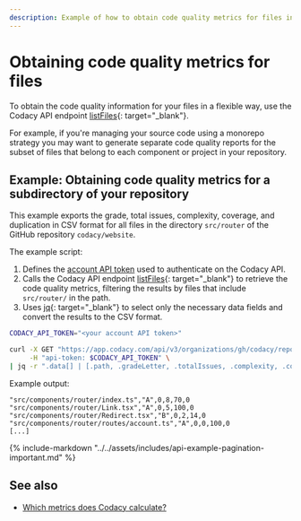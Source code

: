 ```yaml
---
description: Example of how to obtain code quality metrics for files in a repository programmatically using the Codacy API endpoint listFiles.
---
```


# Obtaining code quality metrics for files

To obtain the code quality information for your files in a flexible way, use the Codacy API endpoint [listFiles](https://app.codacy.com/api/api-docs#listfiles){: target="_blank"}.

For example, if you're managing your source code using a monorepo strategy you may want to generate separate code quality reports for the subset of files that belong to each component or project in your repository.

## Example: Obtaining code quality metrics for a subdirectory of your repository

This example exports the grade, total issues, complexity, coverage, and duplication in CSV format for all files in the directory `src/router` of the GitHub repository `codacy/website`.

The example script:

1.  Defines the [account API token](../api-tokens.md#account-api-tokens) used to authenticate on the Codacy API.
1.  Calls the Codacy API endpoint [listFiles](https://app.codacy.com/api/api-docs#listfiles){: target="_blank"} to retrieve the code quality metrics, filtering the results by files that include `src/router/` in the path.
1.  Uses [jq](https://github.com/stedolan/jq){: target="_blank"} to select only the necessary data fields and convert the results to the CSV format.

```bash
CODACY_API_TOKEN="<your account API token>"

curl -X GET "https://app.codacy.com/api/v3/organizations/gh/codacy/repositories/website/files?search=src/router/" \
     -H "api-token: $CODACY_API_TOKEN" \
| jq -r ".data[] | [.path, .gradeLetter, .totalIssues, .complexity, .coverage, .duplication] | @csv"
```

Example output:

```text
"src/components/router/index.ts","A",0,8,70,0
"src/components/router/Link.tsx","A",0,5,100,0
"src/components/router/Redirect.tsx","B",0,2,14,0
"src/components/router/routes/account.ts","A",0,0,100,0
[...]
```

{% include-markdown "../../assets/includes/api-example-pagination-important.md" %}

## See also

-   [Which metrics does Codacy calculate?](../../faq/code-analysis/which-metrics-does-codacy-calculate.md)
